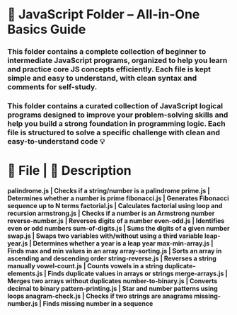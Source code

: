 <h1>📁 JavaScript Folder – All-in-One Basics Guide</h1>

<h3>This folder contains a complete collection of beginner to intermediate JavaScript programs, organized to help you learn and practice core JS concepts efficiently. Each file is kept simple and easy to understand, with clean syntax and comments for self-study.

</h3>


<h3>This folder contains a curated collection of JavaScript logical programs designed to improve your problem-solving skills and help you build a strong foundation in programming logic. Each file is structured to solve a specific challenge with clean and easy-to-understand code 💡

</h3>
<h1>📄 File | 🧠 Description</h1>

<h4>palindrome.js | Checks if a string/number is a palindrome
prime.js | Determines whether a number is prime
fibonacci.js | Generates Fibonacci sequence up to N terms
factorial.js | Calculates factorial using loop and recursion
armstrong.js | Checks if a number is an Armstrong number
reverse-number.js | Reverses digits of a number
even-odd.js | Identifies even or odd numbers
sum-of-digits.js | Sums the digits of a given number
swap.js | Swaps two variables with/without using a third variable
leap-year.js | Determines whether a year is a leap year
max-min-array.js | Finds max and min values in an array
array-sorting.js | Sorts an array in ascending and descending order
string-reverse.js | Reverses a string manually
vowel-count.js | Counts vowels in a string
duplicate-elements.js | Finds duplicate values in arrays or strings
merge-arrays.js | Merges two arrays without duplicates
number-to-binary.js | Converts decimal to binary
pattern-printing.js | Star and number patterns using loops
anagram-check.js | Checks if two strings are anagrams
missing-number.js | Finds missing number in a sequence</h4>
